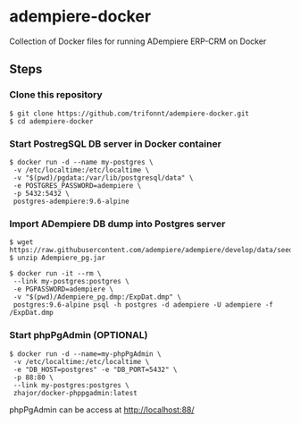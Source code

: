 # adempiere-docker

Collection of Docker files for running ADempiere ERP-CRM on Docker

## Steps

### Clone this repository
```shell
$ git clone https://github.com/trifonnt/adempiere-docker.git
$ cd adempiere-docker
```

### Start PostregSQL DB server in Docker container
```shell
$ docker run -d --name my-postgres \
 -v /etc/localtime:/etc/localtime \
 -v "$(pwd)/pgdata:/var/lib/postgresql/data" \
 -e POSTGRES_PASSWORD=adempiere \
 -p 5432:5432 \
 postgres-adempiere:9.6-alpine
```

### Import ADempiere DB dump into Postgres server
```shell
$ wget https://raw.githubusercontent.com/adempiere/adempiere/develop/data/seed/Adempiere_pg.jar
$ unzip Adempiere_pg.jar

$ docker run -it --rm \
 --link my-postgres:postgres \
 -e PGPASSWORD=adempiere \
 -v "$(pwd)/Adempiere_pg.dmp:/ExpDat.dmp" \
 postgres:9.6-alpine psql -h postgres -d adempiere -U adempiere -f /ExpDat.dmp
```

### Start phpPgAdmin (OPTIONAL)
```shell
$ docker run -d --name=my-phpPgAdmin \
 -v /etc/localtime:/etc/localtime \
 -e "DB_HOST=postgres" -e "DB_PORT=5432" \
 -p 88:80 \
 --link my-postgres:postgres \
 zhajor/docker-phppgadmin:latest
```
phpPgAdmin can be access at [http://localhost:88/](http://localhost:88/)
